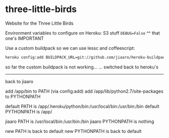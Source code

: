 three-little-birds
==================

Website for the Three Little Birds


Environment variables to configure on Heroku:
S3 stuff
`DEBUG=False`
^^ that one's IMPORTANT


Use a custom buildpack so we can use lessc and coffeescript:

```sh
heroku config:add BUILDPACK_URL=git://github.com/jiaaro/heroku-buildpack-django.git
```
so far the custom buildpack is not working...
... switched back to heroku's


-----------------

back to jiaaro

add /app/bin to PATH (via config:add)
add /app/lib/python2.7/site-packages to PYTHONPATH

default PATH is /app/.heroku/python/bin:/usr/local/bin:/usr/bin:/bin
default PYTHONPATH is /app/

jiaaro PATH is /usr/local/bin:/usr/bin:/bin
jiaaro PYTHONPATH is nothing

new PATH is back to default
new PYTHONPATH is back to default
